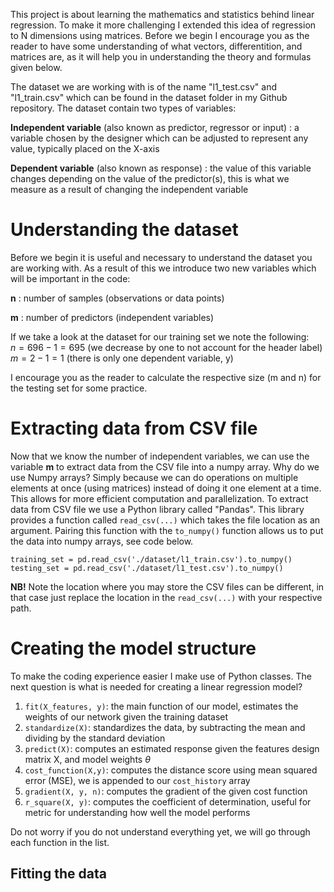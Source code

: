 This project is about learning the mathematics and statistics behind linear regression. To make it more challenging I extended this idea of regression to N dimensions using matrices. Before we begin I encourage you as the reader to have some understanding of what vectors, differentition, and matrices are, as it will help you in understanding the theory and formulas given below.

The dataset we are working with is of the name "l1_test.csv" and "l1_train.csv" which can be found in the dataset folder in my Github repository. The dataset contain two types of variables:

**Independent variable** (also known as predictor, regressor or input) : a variable chosen by the designer which can be adjusted to represent any value, typically placed on the X-axis

**Dependent variable** (also known as response) : the value of this variable changes depending on the value of the predictor(s), this is what we measure as a result of changing the independent variable

# Understanding the dataset
Before we begin it is useful and necessary to understand the dataset you are working with. As a result of this we introduce two new variables which will be important in the code:

**n** : number of samples (observations or data points)

**m** : number of predictors (independent variables)

If we take a look at the dataset for our training set we note the following: \
$n =  696 - 1 = 695$ (we decrease by one to not account for the header label) \
$m = 2 - 1 = 1$ (there is only one dependent variable, y) 

I encourage you as the reader to calculate the respective size (m and n) for the testing set for some practice.

# Extracting data from CSV file
Now that we know the number of independent variables, we can use the variable **m** to extract data from the CSV file into a numpy array. 
Why do we use Numpy arrays? Simply because we can do operations on multiple elements at once (using matrices) instead of doing it one element at a time. This allows for more efficient computation and parallelization. 
To extract data from CSV file we use a Python library called "Pandas". This library provides a function called `read_csv(...)` which takes the file location as an argument. 
Pairing this function with the `to_numpy()` function allows us to put the data into numpy arrays, see code below.

```
training_set = pd.read_csv('./dataset/l1_train.csv').to_numpy()
testing_set = pd.read_csv('./dataset/l1_test.csv').to_numpy()
```
**NB!** Note the location where you may store the CSV files can be different, in that case just replace the location in the `read_csv(...)` with your respective path.

# Creating the model structure
To make the coding experience easier I make use of Python classes. The next question is what is needed for creating a linear regression model?

1. `fit(X_features, y)`: the main function of our model, estimates the weights of our network given the training dataset
2. `standardize(X)`: standardizes the data, by subtracting the mean and dividing by the standard deviation
3. `predict(X)`: computes an estimated response given the features design matrix X, and model weights $\theta$
4. `cost_function(X,y)`: computes the distance score using mean squared error (MSE), we is appended to our `cost_history` array
5. `gradient(X, y, n)`: computes the gradient of the given cost function
6. `r_square(X, y)`: computes the coefficient of determination, useful for metric for understanding how well the model performs

Do not worry if you do not understand everything yet, we will go through each function in the list.

## Fitting the data
